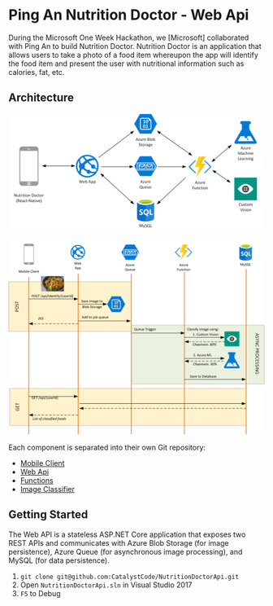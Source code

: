 # Ping An Nutrition Doctor - Web Api

During the Microsoft One Week Hackathon, we [Microsoft] collaborated with Ping An to build Nutrition Doctor. Nutrition Doctor is an application that allows users to take a photo of a food item whereupon the app will identify the food item and present the user with nutritional information such as calories, fat, etc. 

## Architecture

![architecture](docs/architecture.png)

![call graph](docs/call_graph.png)

Each component is separated into their own Git repository:

* [Mobile Client](https://github.com/CatalystCode/NutritionDoctor)
* [Web Api](https://github.com/CatalystCode/NutritionDoctorApi)
* [Functions](https://github.com/CatalystCode/NutritionDoctorFunctions)
* [Image Classifier](https://github.com/CatalystCode/NutritionDoctorImageClassifier)

## Getting Started

The Web API is a stateless ASP.NET Core application that exposes two REST APIs and communicates with Azure Blob Storage (for image persistence), Azure Queue (for asynchronous image processing), and MySQL (for data persistence).

1. `git clone git@github.com:CatalystCode/NutritionDoctorApi.git`
2. Open `NutritionDoctorApi.sln` in Visual Studio 2017
3. `F5` to Debug